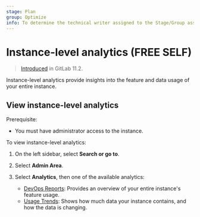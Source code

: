 ```yaml
---
stage: Plan
group: Optimize
info: To determine the technical writer assigned to the Stage/Group associated with this page, see https://about.gitlab.com/handbook/product/ux/technical-writing/#assignments
---
```


# Instance-level analytics **(FREE SELF)**

> [Introduced](https://gitlab.com/gitlab-org/gitlab-foss/-/issues/41416) in GitLab 11.2.

Instance-level analytics provide insights into the feature and data usage of your entire instance.

## View instance-level analytics

Prerequisite:

- You must have administrator access to the instance.

To view instance-level analytics:

1. On the left sidebar, select **Search or go to**.
1. Select **Admin Area**.
1. Select **Analytics**, then one of the available analytics:

   - [DevOps Reports](dev_ops_reports.md): Provides an overview of your entire instance's feature usage.
   - [Usage Trends](usage_trends.md): Shows how much data your instance contains, and how the data is changing.
